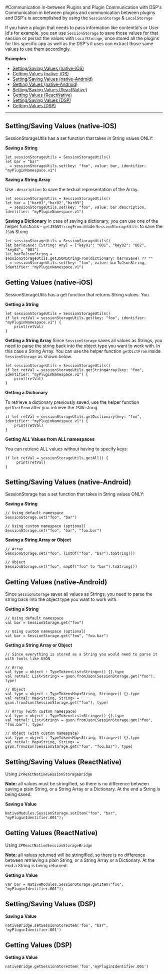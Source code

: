 #Communication in-between Plugins and Plugin Communication with DSP's
Communication in between plugins and communication between plugins and DSP's is accomplished by using the `SessionStorage` & `LocalStorage`

If you have a plugin that needs to pass information like contentId's or User Id's for example, you can use `SessionStorage` to save those values for that session or persist the values with `LocalStorage`, once stored all the plugins for this specific app as well as the DSP's it uses can extract those same values to use them accordingly.

**Examples**

* [Setting/Saving Values (native-iOS)](#setting-values-ios)
* [Getting Values (native-iOS)](#getting-values-ios)
* [Setting/Saving Values (native-Android)](#setting-values-android)
* [Getting Values (native-Android)](#getting-values-android)
* [Setting/Saving Values (ReactNative)](#setting-values-RN)
* [Getting Values (ReactNative)](#getting-values-RN)
* [Setting/Saving Values (DSP)](#setting-values-DSP)
* [Getting Values (DSP)](#getting-values-DSP)

***


## <a name="setting-values-ios"></a>Setting/Saving Values (native-iOS)
SessionStorageUtils has a set function that takes in String values ONLY:

**Saving a String**

```
let sessionStorageUtils = SessionStorageUtils()
let bar = "bar"
_ = sessionStorageUtils.set(key: "foo", value: bar, identifier: "myPluginNamespace.v1")

```

**Saving a String Array**

Use `.description` to save the textual representation of the Array.

```
let sessionStorageUtils = SessionStorageUtils()
let bar = ["bar01","bar02","bar03"]
_ = sessionStorageUtils.set(key: "foo", value: bar.description, identifier: "myPluginNamespace.v1")

```

**Saving a Dictionary**
In case of saving a dictionary, you can use one of the helper functions - `getJSONStringFrom` inside `SessionStorageUtils` to save the `JSON` String

```
let sessionStorageUtils = SessionStorageUtils()
let barToSave: [String: Any] = ["key01": "001", "key02": "002", "key03": "003"]
let barToJsonString = sessionStorageUtils.getJSONStringFrom(dictionary: barToSave) ?? ""
_ = sessionStorageUtils.set(key: "foo", value: barToJsonString, identifier: "myPluginNamespace.v1")

```

## <a name="getting-values-ios"></a>Getting Values (native-iOS)
SessionStorageUtils has a get function that returns String values. You  

**Getting a String**

```
let sessionStorageUtils = SessionStorageUtils()
if let retVal = sessionStorageUtils.get(key: "foo", identifier: "myPluginNamespace.v1") {
    print(retVal)
}

```

**Getting a String Array**
Since `SessionStorage` saves all values as Strings, you need to parse the string back into the object type you want to work with. In this case a String Array.
You can use the helper function `getDictFrom` inside `SessionStorage` as shown below.

```
let sessionStorageUtils = SessionStorageUtils()
if let retVal = sessionStorageUtils.getStringArray(key: "foo", identifier: "myPluginNamespace.v1") {
    print(retVal)
}

```

**Getting a Dictionary**

To retrieve a dictionary previously saved, use the helper function `getDictFrom` after you retrieve the `JSON` string. 

```
if let retVal = sessionStorageUtils.getDictionary(key: "foo", identifier: "myPluginNamespace.v1") {
    print(retVal)
}

```

**Getting ALL Values from ALL namespaces**

You can retrieve ALL values without having to specify keys:

```
if let retVal = sessionStorageUtils.getAll() {
     print(retVal)
}

```

## <a name="setting-values-android"></a>Setting/Saving Values (native-Android)
SessionStorage has a set function that takes in String values ONLY:

**Saving a String**

```
// Using default namespace
SessionStorage.set("foo", "bar")

// Using custom namespace (optional)
SessionStorage.set("foo", "bar", "foo.bar")
```

**Saving a String Array or Object**
 
```
// Array
SessionStorage.set("foo", listOf("foo", "bar").toString())

// Object
SessionStorage.set("foo", mapOf("foo" to "bar").toString())

```

## <a name="getting-values-android"></a>Getting Values (native-Android)
Since `SessionStorage` saves all values as Strings, you need to parse the string back into the object type you want to work with.

**Getting a String**

```
// Using default namespace
val bar = SessionStorage.get("foo")

// Using custom namespace (optional)
val bar = SessionStorage.get("foo", "foo.bar")
```

**Getting a String Array or Object**

```
// Since everything is stored as a String you would need to parse it with tools like GSON

// Array
val type = object : TypeToken<List<String>>() {}.type
val retVal: List<String> = gson.fromJson(SessionStorage.get("foo"), type)

// Object
val type = object : TypeToken<Map<String, String>>() {}.type
val retVal: Map<String, String> = gson.fromJson(SessionStorage.get("foo"), type)

// Array (with custom namespace)
val type = object : TypeToken<List<String>>() {}.type
val retVal: List<String> = gson.fromJson(SessionStorage.get("foo", "foo.bar"), type)

// Object (with custom namespace)
val type = object : TypeToken<Map<String, String>>() {}.type
val retVal: Map<String, String> = gson.fromJson(SessionStorage.get("foo", "foo.bar"), type)

```

## <a name="setting-values-RN"></a>Setting/Saving Values (ReactNative)
Using `ZPReactNativeSessionStorageBridge`

**Note:** all values must be stringified, so there is no difference between saving a plain String, or a String Array or a Dictionary. At the end a String is being saved.

**Saving a Value**

```
NativeModules.SessionStorage.setItem("foo", "bar", "myPluginIdentifier.001");

```

## <a name="getting-values-RN"></a>Getting Values (ReactNative)
Using `ZPReactNativeSessionStorageBridge`

**Note:** all values returned will be stringified, so there is no difference between retrieving a plain String, or a String Array or a Dictionary. At the end a String is being returned.

**Getting a Value**

```
var bar = NativeModules.SessionStorage.getItem("foo", "myPluginIdentifier.001");
```

## <a name="setting-values-DSP"></a>Setting/Saving Values (DSP)

**Saving a Value**

```
nativeBridge.setSessionStoreItem('foo', "bar", 'myPluginIdentifier.001')

```

## <a name="getting-values-DSP"></a>Getting Values (DSP)


**Getting a Value**

```
nativeBridge.getSessionStoreItem('foo','myPluginIdentifier.001')
```
